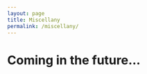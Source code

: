 ```yaml
---
layout: page
title: Miscellany
permalink: /miscellany/
---
```


# Coming in the future... 

<!-- <ul>
	<li><a href="courses">Courses undertaken</a> - A list of important courses that I have completed so far.</li>
	<li><a href="extracurricular">Extracurriculars</a> - A glimpse into my non-academic life!</li>
	<li><a href="travel">Travel</a> - Some moments from my trips to beautiful places around the world.</li>
</ul>

You can add other topics by editing `miscellany.md` and `_data/menu.yml`. -->